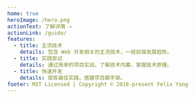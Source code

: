 ```yaml
---
home: true
heroImage: /hero.png
actionText: 了解详情 →
actionLink: /guide/
features:
  - title: 主流技术
    details: 包含 Web 开发相关的主流技术，一窥前端发展趋势。
  - title: 实践尝试
    details: 通过简单的项目实战，了解技术内幕，掌握技术原理。
  - title: 快速开发
    details: 提炼最佳实践，搭建项目脚手架。
footer: MIT Licensed | Copyright © 2018-present Felix Yang
---
```

